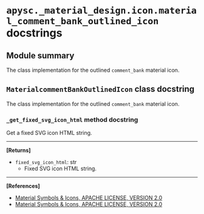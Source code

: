 # `apysc._material_design.icon.material_comment_bank_outlined_icon` docstrings

## Module summary

The class implementation for the outlined `comment_bank` material icon.

## `MaterialcommentBankOutlinedIcon` class docstring

The class implementation for the outlined `comment_bank` material icon.

### `_get_fixed_svg_icon_html` method docstring

Get a fixed SVG icon HTML string.<hr>

**[Returns]**

- `fixed_svg_icon_html`: str
  - Fixed SVG icon HTML string.

<hr>

**[References]**

- [Material Symbols & Icons, APACHE LICENSE, VERSION 2.0](https://fonts.google.com/icons?icon.size=24&icon.color=%23e8eaed)
- [Material Symbols & Icons, APACHE LICENSE, VERSION 2.0](https://www.apache.org/licenses/LICENSE-2.0.html)